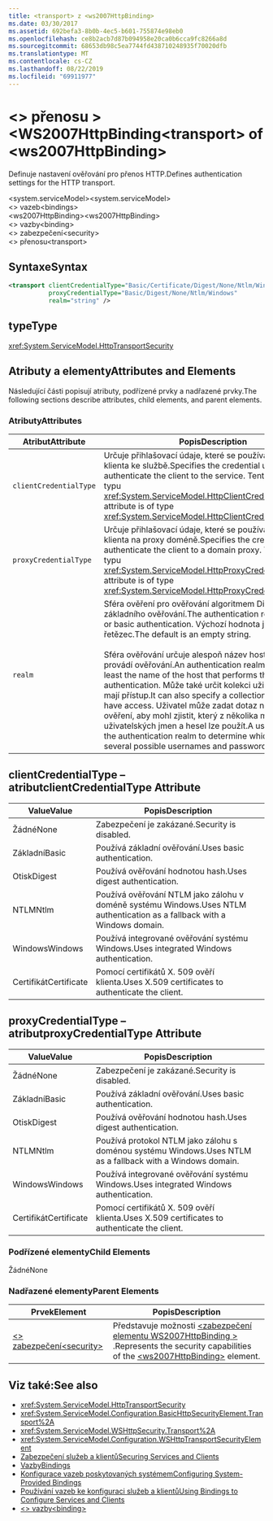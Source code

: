 ```yaml
---
title: <transport> z <ws2007HttpBinding>
ms.date: 03/30/2017
ms.assetid: 692befa3-8b0b-4ec5-b601-755874e98eb0
ms.openlocfilehash: ce8b2acb7d87b094958e20ca0b6cca9fc8266a8d
ms.sourcegitcommit: 68653db98c5ea7744fd438710248935f70020dfb
ms.translationtype: MT
ms.contentlocale: cs-CZ
ms.lasthandoff: 08/22/2019
ms.locfileid: "69911977"
---
```

# <a name="transport-of-ws2007httpbinding"></a><span data-ttu-id="ae652-102">\<> přenosu > \<WS2007HttpBinding</span><span class="sxs-lookup"><span data-stu-id="ae652-102">\<transport> of \<ws2007HttpBinding></span></span>
<span data-ttu-id="ae652-103">Definuje nastavení ověřování pro přenos HTTP.</span><span class="sxs-lookup"><span data-stu-id="ae652-103">Defines authentication settings for the HTTP transport.</span></span>  
  
 <span data-ttu-id="ae652-104">\<system.serviceModel></span><span class="sxs-lookup"><span data-stu-id="ae652-104">\<system.serviceModel></span></span>  
<span data-ttu-id="ae652-105">\<> vazeb</span><span class="sxs-lookup"><span data-stu-id="ae652-105">\<bindings></span></span>  
<span data-ttu-id="ae652-106">\<ws2007HttpBinding></span><span class="sxs-lookup"><span data-stu-id="ae652-106">\<ws2007HttpBinding></span></span>  
<span data-ttu-id="ae652-107">\<> vazby</span><span class="sxs-lookup"><span data-stu-id="ae652-107">\<binding></span></span>  
<span data-ttu-id="ae652-108">\<> zabezpečení</span><span class="sxs-lookup"><span data-stu-id="ae652-108">\<security></span></span>  
<span data-ttu-id="ae652-109">\<> přenosu</span><span class="sxs-lookup"><span data-stu-id="ae652-109">\<transport></span></span>  
  
## <a name="syntax"></a><span data-ttu-id="ae652-110">Syntaxe</span><span class="sxs-lookup"><span data-stu-id="ae652-110">Syntax</span></span>  
  
```xml  
<transport clientCredentialType="Basic/Certificate/Digest/None/Ntlm/Windows"
           proxyCredentialType="Basic/Digest/None/Ntlm/Windows"
           realm="string" />
```  
  
## <a name="type"></a><span data-ttu-id="ae652-111">type</span><span class="sxs-lookup"><span data-stu-id="ae652-111">Type</span></span>  
 <xref:System.ServiceModel.HttpTransportSecurity>  
  
## <a name="attributes-and-elements"></a><span data-ttu-id="ae652-112">Atributy a elementy</span><span class="sxs-lookup"><span data-stu-id="ae652-112">Attributes and Elements</span></span>  
 <span data-ttu-id="ae652-113">Následující části popisují atributy, podřízené prvky a nadřazené prvky.</span><span class="sxs-lookup"><span data-stu-id="ae652-113">The following sections describe attributes, child elements, and parent elements.</span></span>  
  
### <a name="attributes"></a><span data-ttu-id="ae652-114">Atributy</span><span class="sxs-lookup"><span data-stu-id="ae652-114">Attributes</span></span>  
  
|<span data-ttu-id="ae652-115">Atribut</span><span class="sxs-lookup"><span data-stu-id="ae652-115">Attribute</span></span>|<span data-ttu-id="ae652-116">Popis</span><span class="sxs-lookup"><span data-stu-id="ae652-116">Description</span></span>|  
|---------------|-----------------|  
|`clientCredentialType`|<span data-ttu-id="ae652-117">Určuje přihlašovací údaje, které se používají k ověření klienta ke službě.</span><span class="sxs-lookup"><span data-stu-id="ae652-117">Specifies the credential used to authenticate the client to the service.</span></span> <span data-ttu-id="ae652-118">Tento atribut je typu <xref:System.ServiceModel.HttpClientCredentialType>.</span><span class="sxs-lookup"><span data-stu-id="ae652-118">This attribute is of type <xref:System.ServiceModel.HttpClientCredentialType>.</span></span>|  
|`proxyCredentialType`|<span data-ttu-id="ae652-119">Určuje přihlašovací údaje, které se používají k ověření klienta na proxy doméně.</span><span class="sxs-lookup"><span data-stu-id="ae652-119">Specifies the credential used to authenticate the client to a domain proxy.</span></span> <span data-ttu-id="ae652-120">Tento atribut je typu <xref:System.ServiceModel.HttpProxyCredentialType>.</span><span class="sxs-lookup"><span data-stu-id="ae652-120">This attribute is of type <xref:System.ServiceModel.HttpProxyCredentialType>.</span></span>|  
|`realm`|<span data-ttu-id="ae652-121">Sféra ověření pro ověřování algoritmem Digest nebo základního ověřování.</span><span class="sxs-lookup"><span data-stu-id="ae652-121">The authentication realm for digest or basic authentication.</span></span> <span data-ttu-id="ae652-122">Výchozí hodnota je prázdný řetězec.</span><span class="sxs-lookup"><span data-stu-id="ae652-122">The default is an empty string.</span></span><br /><br /> <span data-ttu-id="ae652-123">Sféra ověřování určuje alespoň název hostitele, který provádí ověřování.</span><span class="sxs-lookup"><span data-stu-id="ae652-123">An authentication realm specifies at least the name of the host that performs the authentication.</span></span> <span data-ttu-id="ae652-124">Může také určit kolekci uživatelů, kteří mají přístup.</span><span class="sxs-lookup"><span data-stu-id="ae652-124">It can also specify a collection of users who have access.</span></span> <span data-ttu-id="ae652-125">Uživatel může zadat dotaz na sféru ověření, aby mohl zjistit, který z několika možných uživatelských jmen a hesel lze použít.</span><span class="sxs-lookup"><span data-stu-id="ae652-125">A user can query the authentication realm to determine which one of the several possible usernames and passwords can be used.</span></span>|  
  
## <a name="clientcredentialtype-attribute"></a><span data-ttu-id="ae652-126">clientCredentialType – atribut</span><span class="sxs-lookup"><span data-stu-id="ae652-126">clientCredentialType Attribute</span></span>  
  
|<span data-ttu-id="ae652-127">Value</span><span class="sxs-lookup"><span data-stu-id="ae652-127">Value</span></span>|<span data-ttu-id="ae652-128">Popis</span><span class="sxs-lookup"><span data-stu-id="ae652-128">Description</span></span>|  
|-----------|-----------------|  
|<span data-ttu-id="ae652-129">Žádné</span><span class="sxs-lookup"><span data-stu-id="ae652-129">None</span></span>|<span data-ttu-id="ae652-130">Zabezpečení je zakázané.</span><span class="sxs-lookup"><span data-stu-id="ae652-130">Security is disabled.</span></span>|  
|<span data-ttu-id="ae652-131">Základní</span><span class="sxs-lookup"><span data-stu-id="ae652-131">Basic</span></span>|<span data-ttu-id="ae652-132">Používá základní ověřování.</span><span class="sxs-lookup"><span data-stu-id="ae652-132">Uses basic authentication.</span></span>|  
|<span data-ttu-id="ae652-133">Otisk</span><span class="sxs-lookup"><span data-stu-id="ae652-133">Digest</span></span>|<span data-ttu-id="ae652-134">Používá ověřování hodnotou hash.</span><span class="sxs-lookup"><span data-stu-id="ae652-134">Uses digest authentication.</span></span>|  
|<span data-ttu-id="ae652-135">NTLM</span><span class="sxs-lookup"><span data-stu-id="ae652-135">Ntlm</span></span>|<span data-ttu-id="ae652-136">Používá ověřování NTLM jako zálohu v doméně systému Windows.</span><span class="sxs-lookup"><span data-stu-id="ae652-136">Uses NTLM authentication as a fallback with a Windows domain.</span></span>|  
|<span data-ttu-id="ae652-137">Windows</span><span class="sxs-lookup"><span data-stu-id="ae652-137">Windows</span></span>|<span data-ttu-id="ae652-138">Používá integrované ověřování systému Windows.</span><span class="sxs-lookup"><span data-stu-id="ae652-138">Uses integrated Windows authentication.</span></span>|  
|<span data-ttu-id="ae652-139">Certifikát</span><span class="sxs-lookup"><span data-stu-id="ae652-139">Certificate</span></span>|<span data-ttu-id="ae652-140">Pomocí certifikátů X. 509 ověří klienta.</span><span class="sxs-lookup"><span data-stu-id="ae652-140">Uses X.509 certificates to authenticate the client.</span></span>|  
  
## <a name="proxycredentialtype-attribute"></a><span data-ttu-id="ae652-141">proxyCredentialType – atribut</span><span class="sxs-lookup"><span data-stu-id="ae652-141">proxyCredentialType Attribute</span></span>  
  
|<span data-ttu-id="ae652-142">Value</span><span class="sxs-lookup"><span data-stu-id="ae652-142">Value</span></span>|<span data-ttu-id="ae652-143">Popis</span><span class="sxs-lookup"><span data-stu-id="ae652-143">Description</span></span>|  
|-----------|-----------------|  
|<span data-ttu-id="ae652-144">Žádné</span><span class="sxs-lookup"><span data-stu-id="ae652-144">None</span></span>|<span data-ttu-id="ae652-145">Zabezpečení je zakázané.</span><span class="sxs-lookup"><span data-stu-id="ae652-145">Security is disabled.</span></span>|  
|<span data-ttu-id="ae652-146">Základní</span><span class="sxs-lookup"><span data-stu-id="ae652-146">Basic</span></span>|<span data-ttu-id="ae652-147">Používá základní ověřování.</span><span class="sxs-lookup"><span data-stu-id="ae652-147">Uses basic authentication.</span></span>|  
|<span data-ttu-id="ae652-148">Otisk</span><span class="sxs-lookup"><span data-stu-id="ae652-148">Digest</span></span>|<span data-ttu-id="ae652-149">Používá ověřování hodnotou hash.</span><span class="sxs-lookup"><span data-stu-id="ae652-149">Uses digest authentication.</span></span>|  
|<span data-ttu-id="ae652-150">NTLM</span><span class="sxs-lookup"><span data-stu-id="ae652-150">Ntlm</span></span>|<span data-ttu-id="ae652-151">Používá protokol NTLM jako zálohu s doménou systému Windows.</span><span class="sxs-lookup"><span data-stu-id="ae652-151">Uses NTLM as a fallback with a Windows domain.</span></span>|  
|<span data-ttu-id="ae652-152">Windows</span><span class="sxs-lookup"><span data-stu-id="ae652-152">Windows</span></span>|<span data-ttu-id="ae652-153">Používá integrované ověřování systému Windows.</span><span class="sxs-lookup"><span data-stu-id="ae652-153">Uses integrated Windows authentication.</span></span>|  
|<span data-ttu-id="ae652-154">Certifikát</span><span class="sxs-lookup"><span data-stu-id="ae652-154">Certificate</span></span>|<span data-ttu-id="ae652-155">Pomocí certifikátů X. 509 ověří klienta.</span><span class="sxs-lookup"><span data-stu-id="ae652-155">Uses X.509 certificates to authenticate the client.</span></span>|  
  
### <a name="child-elements"></a><span data-ttu-id="ae652-156">Podřízené elementy</span><span class="sxs-lookup"><span data-stu-id="ae652-156">Child Elements</span></span>  
 <span data-ttu-id="ae652-157">Žádné</span><span class="sxs-lookup"><span data-stu-id="ae652-157">None</span></span>  
  
### <a name="parent-elements"></a><span data-ttu-id="ae652-158">Nadřazené elementy</span><span class="sxs-lookup"><span data-stu-id="ae652-158">Parent Elements</span></span>  
  
|<span data-ttu-id="ae652-159">Prvek</span><span class="sxs-lookup"><span data-stu-id="ae652-159">Element</span></span>|<span data-ttu-id="ae652-160">Popis</span><span class="sxs-lookup"><span data-stu-id="ae652-160">Description</span></span>|  
|-------------|-----------------|  
|[<span data-ttu-id="ae652-161">\<> zabezpečení</span><span class="sxs-lookup"><span data-stu-id="ae652-161">\<security></span></span>](security-of-ws2007httpbinding.md)|<span data-ttu-id="ae652-162">Představuje možnosti [ \<zabezpečení elementu WS2007HttpBinding >](ws2007httpbinding.md) .</span><span class="sxs-lookup"><span data-stu-id="ae652-162">Represents the security capabilities of the [\<ws2007HttpBinding>](ws2007httpbinding.md) element.</span></span>|  
  
## <a name="see-also"></a><span data-ttu-id="ae652-163">Viz také:</span><span class="sxs-lookup"><span data-stu-id="ae652-163">See also</span></span>

- <xref:System.ServiceModel.HttpTransportSecurity>
- <xref:System.ServiceModel.Configuration.BasicHttpSecurityElement.Transport%2A>
- <xref:System.ServiceModel.WSHttpSecurity.Transport%2A>
- <xref:System.ServiceModel.Configuration.WSHttpTransportSecurityElement>
- [<span data-ttu-id="ae652-164">Zabezpečení služeb a klientů</span><span class="sxs-lookup"><span data-stu-id="ae652-164">Securing Services and Clients</span></span>](../../../wcf/feature-details/securing-services-and-clients.md)
- [<span data-ttu-id="ae652-165">Vazby</span><span class="sxs-lookup"><span data-stu-id="ae652-165">Bindings</span></span>](../../../wcf/bindings.md)
- [<span data-ttu-id="ae652-166">Konfigurace vazeb poskytovaných systémem</span><span class="sxs-lookup"><span data-stu-id="ae652-166">Configuring System-Provided Bindings</span></span>](../../../wcf/feature-details/configuring-system-provided-bindings.md)
- [<span data-ttu-id="ae652-167">Používání vazeb ke konfiguraci služeb a klientů</span><span class="sxs-lookup"><span data-stu-id="ae652-167">Using Bindings to Configure Services and Clients</span></span>](../../../wcf/using-bindings-to-configure-services-and-clients.md)
- [<span data-ttu-id="ae652-168">\<> vazby</span><span class="sxs-lookup"><span data-stu-id="ae652-168">\<binding></span></span>](../../../misc/binding.md)
